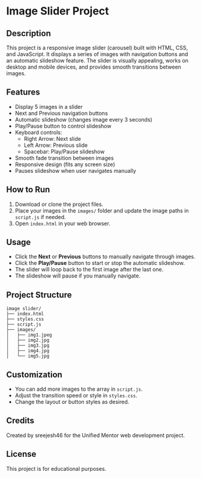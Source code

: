 # Image Slider Project

## Description
This project is a responsive image slider (carousel) built with HTML, CSS, and JavaScript. It displays a series of images with navigation buttons and an automatic slideshow feature. The slider is visually appealing, works on desktop and mobile devices, and provides smooth transitions between images.

## Features
- Display 5 images in a slider
- Next and Previous navigation buttons
- Automatic slideshow (changes image every 3 seconds)
 - Play/Pause button to control slideshow
 - Keyboard controls:
	 - Right Arrow: Next slide
	 - Left Arrow: Previous slide
	 - Spacebar: Play/Pause slideshow
 - Smooth fade transition between images
 - Responsive design (fits any screen size)
 - Pauses slideshow when user navigates manually

## How to Run
1. Download or clone the project files.
2. Place your images in the `images/` folder and update the image paths in `script.js` if needed.
3. Open `index.html` in your web browser.

## Usage
- Click the **Next** or **Previous** buttons to manually navigate through images.
- Click the **Play/Pause** button to start or stop the automatic slideshow.
- The slider will loop back to the first image after the last one.
- The slideshow will pause if you manually navigate.

## Project Structure
```
image slider/
├── index.html
├── styles.css
├── script.js
├── images/
│   ├── img1.jpeg
│   ├── img2.jpg
│   ├── img3.jpg
│   ├── img4.jpg
│   └── img5.jpg
```

## Customization
- You can add more images to the array in `script.js`.
- Adjust the transition speed or style in `styles.css`.
- Change the layout or button styles as desired.

## Credits
Created by sreejesh46 for the Unified Mentor web development project.

## License
This project is for educational purposes.
